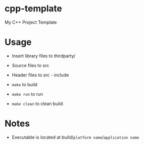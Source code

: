# cpp-template
My C++ Project Template


# Usage
- Insert library files to thirdparty/
- Source files to src
- Header files to src - include

- `make` to build
- `make run` to run
- `make clean` to clean build


# Notes
- Executable is located at build/`platform name`/`application name`